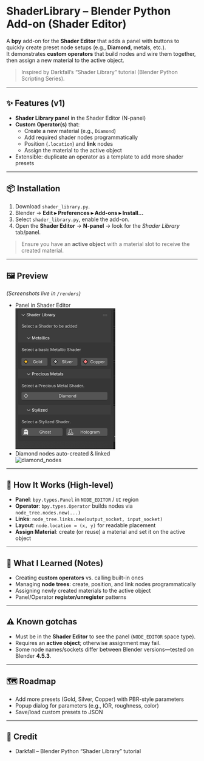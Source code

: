 # ShaderLibrary – Blender Python Add-on (Shader Editor)

A **bpy** add-on for the **Shader Editor** that adds a panel with buttons to quickly create preset node setups (e.g., **Diamond**, metals, etc.).  
It demonstrates **custom operators** that build nodes and wire them together, then assign a new material to the active object.

> Inspired by Darkfall’s “Shader Library” tutorial (Blender Python Scripting Series).

---

## ✨ Features (v1)
- **Shader Library panel** in the Shader Editor (N-panel)
- **Custom Operator(s)** that:
  - Create a new material (e.g., `Diamond`)
  - Add required shader nodes programmatically
  - Position (`.location`) and **link** nodes
  - Assign the material to the active object
- Extensible: duplicate an operator as a template to add more shader presets

---

## 📦 Installation
1. Download `shader_library.py`.
2. Blender → **Edit ▸ Preferences ▸ Add-ons ▸ Install…**
3. Select `shader_library.py`, enable the add-on.
4. Open the **Shader Editor** → **N-panel** → look for the *Shader Library* tab/panel.

> Ensure you have an **active object** with a material slot to receive the created material.

---

## 🖼 Preview
*(Screenshots live in `/renders`)*

- Panel in Shader Editor  
  ![panel](renders/panel.png)
- Diamond nodes auto-created & linked  
  ![diamond_nodes](renders/diamond_nodes.png)

---

## 🧠 How It Works (High-level)
- **Panel**: `bpy.types.Panel` in `NODE_EDITOR` / `UI` region
- **Operator**: `bpy.types.Operator` builds nodes via `node_tree.nodes.new(...)`
- **Links**: `node_tree.links.new(output_socket, input_socket)`
- **Layout**: `node.location = (x, y)` for readable placement
- **Assign Material**: create (or reuse) a material and set it on the active object

---

## 📝 What I Learned (Notes)
- Creating **custom operators** vs. calling built-in ones
- Managing **node trees**: create, position, and link nodes programmatically
- Assigning newly created materials to the active object
- Panel/Operator **register/unregister** patterns

---

## ⚠️ Known gotchas
- Must be in the **Shader Editor** to see the panel (`NODE_EDITOR` space type).
- Requires an **active object**; otherwise assignment may fail.
- Some node names/sockets differ between Blender versions—tested on Blender **4.5.3**.

---

## 🗺 Roadmap
- Add more presets (Gold, Silver, Copper) with PBR-style parameters
- Popup dialog for parameters (e.g., IOR, roughness, color)
- Save/load custom presets to JSON

---

## 🙏 Credit
- Darkfall – Blender Python “Shader Library” tutorial